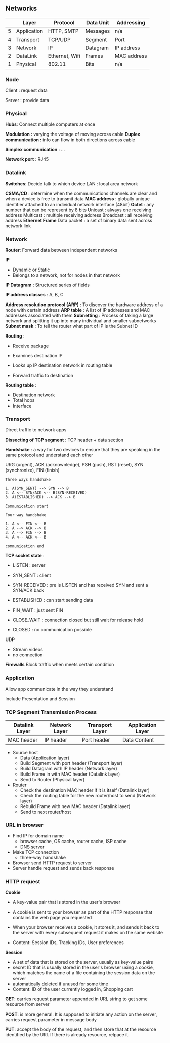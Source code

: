 ## Networks

|      | Layer       | Protocol       | Data Unit | Addressing  |
| ---- | ----------- | -------------- | --------- | ----------- |
| 5    | Application | HTTP, SMTP     | Messages  | n/a         |
| 4    | Transport   | TCP/UDP        | Segment   | Port        |
| 3    | Network     | IP             | Datagram  | IP address  |
| 2    | DataLink    | Ethernet, Wifi | Frames    | MAC address |
| 1    | Physical    | 802.11         | Bits      | n/a         |

### Node

Client : request data

Server : provide data 

### Physical

**Hubs**: Connect multiple computers at once

**Modulation :** varying the voltage of moving across cable
**Duplex communication :** info can flow in both directions across cable 

**Simplex communication** : ... 

**Network port** : RJ45

### Datalink

**Switches**: Decide talk to which device LAN : local area network 

**CSMA/CD** : determine when the communications channels are clear and when a device is free to transmit data
**MAC address** : globally unique identifier attached to an individual network interface (48bit)
**Octet** : any number that can be represent by 8 bits Unicast : always one receiving address
Multicast : multiple receiving address
Broadcast : all receiving address
**Ethernet Frame** Data packet : a set of binary data sent across network link 

### Network

**Router**: Forward data between independent networks

**IP**

- Dynamic or Static
- Belongs to a network, not for nodes in that network  

**IP Datagram** : Structured series of fields

**IP address classes** : A, B, C

**Address resolution protocol (ARP)** : To discover the hardware address of a node with certain address
**ARP table** : A list of IP addresses and MAC addresses associated with them
**Subnetting** : Process of taking a large network and splitting it up into many individual and smaller subnetworks
**Subnet mask** : To tell the router what part of IP is the Subnet ID

**Routing** :

- Receive package
- Examines destination IP
- Looks up IP destination network in routing table

- Forward traffic to destination

**Routing table** :

- Destination network 
- Total hops
- Interface 

### Transport

Direct traffic to network apps

**Dissecting of TCP segment** : TCP header + data section

**Handshake** : a way for two devices to ensure that they are speaking in the same protocol and understand each other

URG (urgent), ACK (acknownledge), PSH (push), RST (reset), SYN (synchronize), FIN (finish) 

```
Three ways handshake

1. A(SYN_SENT) --> SYN --> B
2. A <-- SYN/ACK <-- B(SYN-RECEIVED)
3. A(ESTABLISHED) --> ACK --> B

Communication start 
```

```
Four way handshake

1. A <-- FIN <-- B
2. A --> ACK --> B
3. A --> FIN --> B 
4. A <-- ACK <-- B 

communication end
```

**TCP socket state** :

- LISTEN : server
- SYN_SENT : client
- SYN-RECEIVED : pre is LISTEN and has received SYN and sent a SYN/ACK back 

- ESTABLISHED : can start sending data
- FIN_WAIT : just sent FIN
- CLOSE_WAIT : connection closed but still wait for release hold
- CLOSED : no communication possible 

**UDP**

- Stream videos
- no connection

**Firewalls**
 Block traffic when meets certain condition 

### Application

Allow app communicate in the way they understand

Include Presentation and Session

### TCP Segment Transmission Process

| Datalink Layer | Network Layer | Transport Layer | Application Layer |
| -------------- | ------------- | --------------- | ----------------- |
| MAC header     | IP header     | Port header     | Data Content      |

- Source host
    - Data (Application layer)
    - Build Segment with port header (Transport layer)
    - Build Datagram with IP header (Network layer)
    - Build Frame in with MAC header (Datalink layer)
    - Send to Router (Physical layer)
- Router
    - Check the destination MAC header if it is itself (Datalink layer)
    - Check the routing table for the new router/host to send (Network layer)
    - Rebuild Frame with new MAC header (Datalink layer)
    - Send to next router/host



### URL in browser

- Find IP for domain name
    - browser cache, OS cache, router cache, ISP cache
    - DNS server
- Make TCP connection
    - three-way handshake
- Browser send HTTP request to server
- Server handle request and sends back response



### HTTP request

**Cookie**

- A key-value pair that is stored in the user's browser

- A cookie is sent to your browser as part of the HTTP response that contains the web page you requested

- When your browser receives a cookie, it stores it, and sends it back to the server with every subsequent request it makes on the same website
- Content: Session IDs, Tracking IDs, User preferences

**Session**

- A set of data that is stored on the server, usually as key-value pairs 
- secret ID that is usually stored in the user's browser using a cookie, which  matches the name of a file containing the session data on the server
- automatically deleted if unused for some time
- Content: ID of the user currently logged in, Shopping cart

**GET**: carries request parameter appended in URL string to get some resource from server

**POST**: is more general. It is supposed to initiate any action on the server,  carries request parameter in message body

**PUT**: accept the body of the request, and then store that at the resource identified by the URI. If there is already resource, relpace it.

